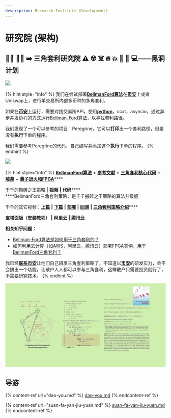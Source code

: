 ```yaml
---
description: Research Institute (Development)
---
```


# 研究院 (架构)

## 👩‍🔬 👨‍🔬 ➡️ 三角套利研究院 ⚠️ ☢️ ☠️ 🔥 💥 🧪 🔬 💻——黑洞计划

![](../.gitbook/assets/bfm-unity-hei-dong-tan-suo-.png)

{% hint style="info" %}
我们在尝试部署[**BellmanFord算法**](https://www.bfm-unity.com/bfm-rins.-bi-fang-meng-ke-xue-yan-jiu-yuan/what-is-bfm-al)在[**币安**](https://www.binance.com/cn)上或者Uniswap上，进行单交易所内部多币种的多角套利。

如果在[**币安**](https://www.binance.com/cn)上运行，需要对接交易所API。使用[**python**](https://www.python.org/downloads/)，ccxt，asyncio，通过异步并发协程的方式运行[Bellman-Ford算法](https://www.bfm-unity.com/bfm-rins.-bi-fang-meng-ke-xue-yan-jiu-yuan/what-is-bfm-al)，以寻找套利路径。

我们发现了一个可以参考的项目：Peregrine，它可以**打印**出一个套利路径，但是没有**执行**下单的程序。

我们需要参考Peregrine的代码，自己编写并添加这个**执行**下单的程序。
{% endhint %}

![](../.gitbook/assets/bfm-unity-zhan-lve-mu-biao-kai-fa-xing-bei-.png)

{% hint style="info" %}
[**BellmanFord算法**](https://www.bfm-unity.com/bfm-rins.-bi-fang-meng-ke-xue-yan-jiu-yuan/what-is-bfm-al) **+** [**参考文献**](https://www.bfm-unity.com/bfm-rins.-bi-fang-meng-ke-xue-yan-jiu-yuan/what-is-bfm-al/bfm-al-ckwx) **+** [**三角套利核心代码**](https://www.bfm-unity.com/bfm-dins.-bi-fang-meng-gong-cheng-she-ji-yuan/ruan-jian-bfm-on-python) **+** [**陵墓**](https://www.bfm-unity.com/bfm-rins.-bi-fang-meng-ke-xue-yan-jiu-yuan/what-is-bfm-al/lo-st) **+** [**量子退火和FPGA**](https://www.bfm-unity.com/bfm-dins.-bi-fang-meng-gong-cheng-she-ji-yuan/ruan-jian-bfm-on-python/chuang-xin-wei-lai-fa-zhan)****

千千的搬砖之王策略  |  [**视频**](https://mp.weixin.qq.com/s/MsXdWAGJR0Kl9BPIUPxQgA)  **|** [**代码**](https://guhhhhaa.gitbook.io/bfm-unity-doc-v1/ruan-jian-bfm-on-python/qian-qian-de-liang-hua-shi-jie-hou-ban-dai-ma)****\
****BellmanFord三角套利策略，是千千搬砖之王策略的算法升级版

千千的其它视频：[**上篇**](https://mp.weixin.qq.com/s/lVqcoBvtmyLaohz7DLtIoA)  **|**  [**下篇**](https://mp.weixin.qq.com/s/6qL4redQ3lFiNvZOowpBaA)  **|**  [**部署**](https://mp.weixin.qq.com/s/6bKVOqcYppqta3zRdMtvWA)  **|**  [**回测**](https://mp.weixin.qq.com/s/Ju4XFDHTq7wk2wokArmKGw)  **|**  [**三角套利策略介绍**](https://mp.weixin.qq.com/s/G5t7TyIyrH40Kl55feTDIw)****

[**宝塔面板**](https://www.bt.cn)**（**[**安装教程**](https://www.bt.cn/bbs/thread-19376-1-1.html)**） |**  [**阿里云**](https://www.aliyun.com)  **|**  [**腾讯云**](https://cloud.tencent.com)

**相关知乎问题：**

* [Bellman-Ford算法是如何用于三角套利的？](https://www.zhihu.com/question/360354203)
* [如何利用云计算（如AWS，阿里云，腾讯云）部署FPGA实例，用于BellmanFord三角套利？](https://www.zhihu.com/question/448419550)

我已经[**联系币安**](https://www.binance.com/zh-CN/my/user-support/feedback/entry)让他们自己研发三角套利策略了，不知道以[**币安**](https://www.binance.com/cn)的研发实力，会不会搞出一个功能，让散户人人都可以参与三角套利，这样散户只需要投资就行了，不需要研究技术。
{% endhint %}

![](../.gitbook/assets/b49d19a6fef2385395ae687a10007929.png)

## **导游**

{% content-ref url="dao-you.md" %}
[dao-you.md](dao-you.md)
{% endcontent-ref %}

{% content-ref url="suan-fa-yan-jiu-yuan.md" %}
[suan-fa-yan-jiu-yuan.md](suan-fa-yan-jiu-yuan.md)
{% endcontent-ref %}

##
